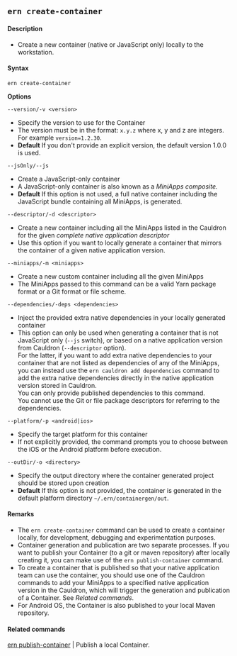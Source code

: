 ## `ern create-container`

#### Description

* Create a new container (native or JavaScript only) locally to the workstation.

#### Syntax

`ern create-container`  

**Options**  

`--version/-v <version>`

* Specify the version to use for the Container  
* The version must be in the format: `x.y.z` where x, y and z are integers. For example `version=1.2.30`.
* **Default**  If you don't provide an explicit version, the default version 1.0.0 is used.  

`--jsOnly/--js`

* Create a JavaScript-only container  
* A JavaScript-only container is also known as a *MiniApps composite*.   
* **Default**  If this option is not used, a full native container including the JavaScript bundle containing all MiniApps, is generated.

`--descriptor/-d <descriptor>`

* Create a new container including all the MiniApps listed in the Cauldron for the given *complete native application descriptor*  
* Use this option if you want to locally generate a container that mirrors the container of a given native application version.  

`--miniapps/-m <miniapps>`

* Create a new custom container including all the given MiniApps  
* The MiniApps passed to this command can be a valid Yarn package format or a Git format or file scheme.  

`--dependencies/-deps <dependencies>`

* Inject the provided extra native dependencies in your locally generated container  
* This option can only be used when generating a container that is not JavaScript only (`--js` switch), or based on a native application version from Cauldron (`--descriptor` option).  
For the latter, if you want to add extra native dependencies to your container that are not listed as dependencies of any of the MiniApps, you can instead use the `ern cauldron add dependencies` command to add the extra native dependencies directly in the native application version stored in Cauldron.  
You can only provide published dependencies to this command.  
You cannot use the Git or file package descriptors for referring to the dependencies.

`--platform/-p <android|ios>`

* Specify the target platform for this container   
* If not explicitly provided, the command prompts you to choose between the iOS or the Android platform before execution.

`--outDir/-o <directory>`

* Specify the output directory where the container generated project should be stored upon creation  
* **Default**  If this option is not provided, the container is generated in the default platform directory `~/.ern/containergen/out`.

#### Remarks

* The `ern create-container` command can be used to create a container locally, for development, debugging and experimentation purposes.  
* Container generation and publication are two separate processes. If you want to publish your Container (to a git or maven repository) after locally creating it, you can make use of the `ern publish-container` command.
* To create a container that is published so that your native application team can use the container, you should use one of the Cauldron commands to add your MiniApps to a specified native application version in the Cauldron, which will trigger the generation and publication of a Container. See *Related commands*.  
* For Android OS, the Container is also published to your local Maven repository.  

#### Related commands

[ern publish-container] | Publish a local Container.

[ern publish-container]: ./publish-container.md